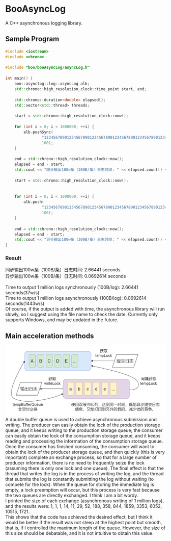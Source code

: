 # BooAsyncLog
A C++ asynchronous logging library.

## Sample Program
```c++
#include <iostream>
#include <chrono>

#include "boo/booAsyncLog/asyncLog.h"

int main() {
    boo::asynclog::log::asyncLog alb;
    std::chrono::high_resolution_clock::time_point start, end;

    std::chrono::duration<double> elapsed{};
    std::vector<std::thread> threads;

    start = std::chrono::high_resolution_clock::now();

    for (int i = 0; i < 1000000; ++i) {
        alb.pushSync(
                "123456789012345678901234567890123456789012345678901234567890123456789012345678901234567890123456789\n",
                100);
    }

    end = std::chrono::high_resolution_clock::now();
    elapsed = end - start;
    std::cout << "同步输出100w条（100B/条）日志时间: " << elapsed.count() << " seconds" << std::endl;

    start = std::chrono::high_resolution_clock::now();


    for (int i = 0; i < 1000000; ++i) {
        alb.push(
                "123456789012345678901234567890123456789012345678901234567890123456789012345678901234567890123456789\n",
                100);
    }

    end = std::chrono::high_resolution_clock::now();
    elapsed = end - start;
    std::cout << "异步输出100w条（100B/条）日志时间: " << elapsed.count() << " seconds" << std::endl;
}
```
### Result
同步输出100w条（100B/条）日志时间: 2.66441 seconds<br>
异步输出100w条（100B/条）日志时间: 0.0692614 seconds<br>
<br>
Time to output 1 million logs synchronously (100B/log): 2.66441 seconds(37w/s)<br>
Time to output 1 million logs asynchronously (100B/log): 0.0692614 seconds(1443w/s)
<br>
Of course, if the output is added with time, the asynchronous library will run slowly, so I suggest using the file name to check the date.
Currently only supports Windows, and may be updated in the future.

## Main acceleration methods
![double buffer queue image](./image/DoubleBufferQueue.png)
A double buffer queue is used to achieve asynchronous submission and writing. The producer can easily obtain the lock of the production storage queue, and it keeps writing to the production storage queue; the consumer can easily obtain the lock of the consumption storage queue, and it keeps reading and processing the information of the consumption storage queue. Once the consumer has finished consuming, the consumer will want to obtain the lock of the producer storage queue, and then quickly (this is very important) complete an exchange process, so that for a large number of producer information, there is no need to frequently seize the lock (assuming there is only one lock and one queue). The final effect is that the thread that writes the log is in the process of writing the log, and the thread that submits the log is constantly submitting the log without waiting (to compete for the lock). When the queue for storing the immediate log is empty, a lock preemption will occur, but this process is very fast because the two queues are directly exchanged. I think I am a bit wordy.<br>
I printed the size of each exchange (asynchronous writing of 1 million logs), and the results were: 1, 1, 1, 14, 11, 29, 52, 188, 358, 844, 1859, 3353, 6052, 10515, 1721.<br>
This shows that the code has achieved the desired effect, but I think it would be better if the result was not steep at the highest point but smooth, that is, if I controlled the maximum length of the queue. However, the size of this size should be debatable, and it is not intuitive to obtain this value.<br>
